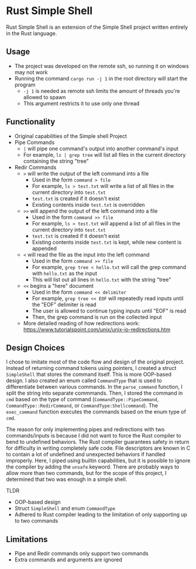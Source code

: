 # Rust Simple Shell
  
Rust Simple Shell is an extension of the Simple Shell project written entirely in the Rust language.

## Usage
* The project was developed on the remote ssh, so running it on windows may not work
* Running the command `cargo run -j 1` in the root directory will start the program
  * `-j 1` is needed as remote ssh limits the amount of threads you're allowed to spawn
  * This argument restricts it to use only one thread

## Functionality
* Original capabilities of the Simple shell Project
* Pipe Commands
  * `|` will pipe one command's output into another command's input
  * For example, `ls | grep tree` will list all files in the current directory containing the string "tree"
* Redir Commands
  * `>` will write the output of the left command into a file
    * Used in the form `command > file`
    * For example, `ls > test.txt` will write a list of all files in the current directory into `test.txt`
    * `test.txt` is created if it doesn't exist
    * Existing contents inside `test.txt` is overridden
  * `>>` will append the output of the left command into a file
    * Used in the form `command >> file`
    * For example, `ls > test.txt` will append a list of all files in the current directory into `test.txt`
    * `test.txt` is created if it doesn't exist
    * Existing contents inside `test.txt` is kept, while new content is appended
  * `<` will read the file as the input into the left command
    * Used in the form `command >> file`
    * For example, `grep tree < hello.txt` will call the grep command with `hello.txt` as the input
    * This will list out all lines in `hello.txt` with the string "tree"
  * `<<` begins a "here" document
    * Used in the form `command << delimiter`
    * For example, `grep tree << EOF` will repeatedly read inputs until the "EOF" delimiter is read
    * The user is allowed to continue typing inputs until "EOF" is read
    * Then, the grep command is run on the collected input
  * More detailed reading of how redirections work: https://www.tutorialspoint.com/unix/unix-io-redirections.htm

## Design Choices
I chose to imitate most of the code flow and design of the original project. Instead of returning command tokens using pointers, I created a struct `SimpleShell` that stores the command itself. This is more OOP-based design. I also created an enum called `CommandType` that is used to differentiate between various commands. In the `parse_command` function, I split the string into separate commmands. Then, I stored the command in `cmd` based on the type of command (`CommandType::PipeCommand`, `CommandType::RedirCommand`, or `CommandType:Shellcommand`). The `exec_command` function executes the commands based on the enum type of `cmd`. 

The reason for only implementing pipes and redirections with two commands/inputs is because I did not want to force the Rust compiler to bend to undefined behaviors. The Rust compiler guarantees safety in return for difficulty in writing completely safe code. File descriptors are known in C to contain a lot of undefined and unexpected behaviors if handled improperly. Here, I piped using builtin capabilities, but it is possible to ignore the compiler by adding the `unsafe` keyword. There are probably ways to allow more than two commands, but for the scope of this project, I determined that two was enough in a simple shell. 

TLDR
* OOP-based design
* Struct `SimpleShell` and enum `CommandType`
* Adhered to Rust compiler leading to the limitation of only supporting up to two commands

## Limitations
* Pipe and Redir commands only support two commands
* Extra commands and arguments are ignored
